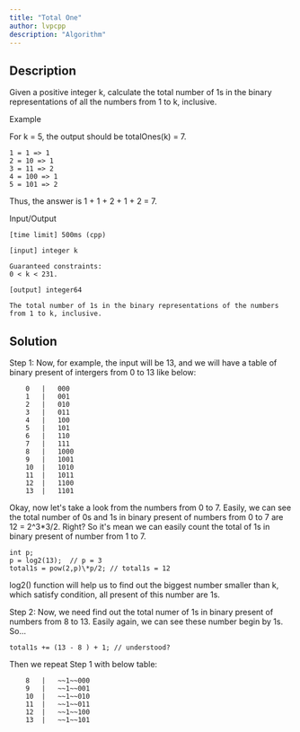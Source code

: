 ```yaml
---
title: "Total One"
author: lvpcpp
description: "Algorithm"
---
```


## Description


Given a positive integer k, calculate the total number of 1s in the binary representations of all the numbers from 1 to k, inclusive.

Example

For k = 5, the output should be
totalOnes(k) = 7.

    1 = 1 => 1
    2 = 10 => 1
    3 = 11 => 2
    4 = 100 => 1
    5 = 101 => 2

Thus, the answer is 1 + 1 + 2 + 1 + 2 = 7.

Input/Output

    [time limit] 500ms (cpp)

    [input] integer k

    Guaranteed constraints:
    0 < k < 231.

    [output] integer64

    The total number of 1s in the binary representations of the numbers from 1 to k, inclusive.

## Solution 
Step 1:
Now, for example, the input will be 13, and we will have a table of binary present of intergers from 0 to 13 like below:

        0   |   000
        1   |   001
        2   |   010
        3   |   011
        4   |   100
        5   |   101
        6   |   110
        7   |   111
        8   |   1000
        9   |   1001
        10  |   1010
        11  |   1011
        12  |   1100
        13  |   1101

Okay, now let's take a look from the numbers from 0 to 7. Easily, we can see the total number of 0s and 1s in binary present of numbers from 0 to 7 are 12 = 2^3\*3/2. Right?
So it's mean we can easily count the total of 1s in binary present of number from 1 to 7. 
~~~
int p;
p = log2(13);  // p = 3
total1s = pow(2,p)\*p/2; // total1s = 12
~~~
log2() function will help us to find out the biggest number smaller than k, which satisfy condition, all present of this number are 1s.

Step 2:
Now, we need find out the total numer of 1s in binary present of numbers from 8 to 13.
Easily again, we can see these number begin by 1s. So...

~~~
total1s += (13 - 8 ) + 1; // understood?
~~~

Then we repeat Step 1 with below table:

        8   |   ~~1~~000
        9   |   ~~1~~001
        10  |   ~~1~~010
        11  |   ~~1~~011
        12  |   ~~1~~100
        13  |   ~~1~~101


